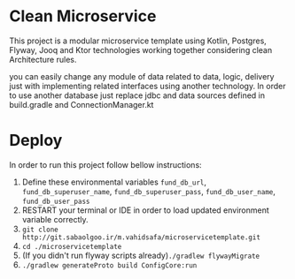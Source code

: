 # Clean Microservice
This project is a modular microservice template using Kotlin, Postgres, Flyway, Jooq and Ktor technologies working together considering clean Architecture rules.

you can easily change any module of data related to data, logic, delivery just with implementing related interfaces using another technology.
In order to use another database just replace jdbc and data sources defined in build.gradle and ConnectionManager.kt 
# Deploy
In order to run this project follow bellow instructions:
1. Define these environmental variables ```fund_db_url```, ```fund_db_superuser_name```, ```fund_db_superuser_pass```, ```fund_db_user_name```, ```fund_db_user_pass```
2. RESTART your terminal or IDE in order to load updated environment variable correctly.
3. ```git clone http://git.sabaolgoo.ir/m.vahidsafa/microservicetemplate.git```
4. ```cd ./microservicetemplate```
5. (If you didn't run flyway scripts already)```./gradlew flywayMigrate```
6. ```./gradlew generateProto build ConfigCore:run```